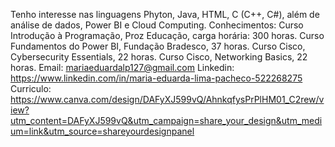Tenho interesse nas linguagens Phyton, Java, HTML, C (C++, C#), além de análise de dados, Power BI e Cloud Computing.
Conhecimentos: Curso Introdução à Programação, Proz Educação, carga horária: 300 horas. 
Curso Fundamentos do Power BI, Fundação Bradesco, 37 horas.
Curso Cisco, Cybersecurity Essentials, 22 horas.
Curso Cisco, Networking Basics, 22 horas.
Email: mariaeduardalp127@gmail.com
Linkedin: https://www.linkedin.com/in/maria-eduarda-lima-pacheco-522268275
Curriculo: https://www.canva.com/design/DAFyXJ599vQ/AhnkqfysPrPlHM01_C2rew/view?utm_content=DAFyXJ599vQ&utm_campaign=share_your_design&utm_medium=link&utm_source=shareyourdesignpanel

<!---
Dudalimalp/Dudalimalp is a ✨ special ✨ repository because its `README.md` (this file) appears on your GitHub profile.
You can click the Preview link to take a look at your changes.
--->

